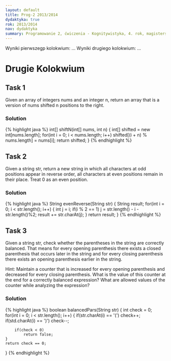```yaml
---
layout: default
title: Prog-2 2013/2014
dydaktyka: true
rok: 2013/2014
nav: dydaktyka
summary: Programowanie 2, ćwiczenia - Kognitywistyka, 4. rok, magisterskie
---
```


Wyniki pierwszegp kolokwium: ...
Wyniki drugiego kolokwium: ...

Drugie Kolokwium
================

Task 1
---------
Given an array of integers nums and an integer n, return an array that is a
version of nums shifted n positions to the right. 

### Solution

{% highlight java %}
int[] shiftN(int[] nums, int n) {
    int[] shifted = new int[nums.length];
    for(int i = 0; i < nums.length; i++)
        shifted[(i + n) % nums.length] = nums[i];
    return shifted;
}
{% endhighlight %}

Task 2
---------
Given a string str, return a new string in which all characters at odd positions
appear in reverse order, all characters at even positions remain in their place.
Treat 0 as an even position. 

### Solution

{% highlight java %}
String evenReverse(String str) {
    String result;
    for(int i = 0; i < str.length(); i++) {
        int j = i;
        if(i % 2 == 1)
            j = str.length() - i - str.length()%2;
        result += str.charAt(j);
    }
    return result;
}
{% endhighlight %}

Task 3
---------
Given a string str, check whether the parentheses in the string are correctly
balanced. That means for every opening parenthesis there exists a closed
parenthesis that occurs later in the string and for every closing parenthesis
there exists an opening parenthesis earlier in the string. 

Hint: Maintain a counter that is increased for every opening parenthesis and
decreased for every closing parenthesis. What is the value of this counter at
the end for a correctly balanced expression? What are allowed values of the
counter while analyzing the expression?

### Solution

{% highlight java %}
boolean balancedPars(String str) {
    int check = 0;
    for(int i = 0; i < str.length(); i++) {
        if(str.charAt(i) == '(')
            check++;
        if(std.charAt(i) == ')')
            check--;
          
        if(check < 0)
            return false;
    }
    return check == 0;
}
{% endhighlight %}
